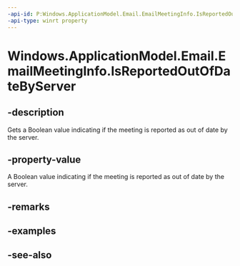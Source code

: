 ```yaml
---
-api-id: P:Windows.ApplicationModel.Email.EmailMeetingInfo.IsReportedOutOfDateByServer
-api-type: winrt property
---
```


<!-- Property syntax
public bool IsReportedOutOfDateByServer { get; }
-->

# Windows.ApplicationModel.Email.EmailMeetingInfo.IsReportedOutOfDateByServer

## -description
Gets a Boolean value indicating if the meeting is reported as out of date by the server.

## -property-value
A Boolean value indicating if the meeting is reported as out of date by the server.

## -remarks

## -examples

## -see-also
